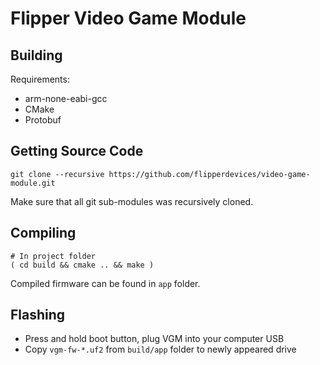 # Flipper Video Game Module

## Building

Requirements: 

- arm-none-eabi-gcc
- CMake
- Protobuf

## Getting Source Code

	git clone --recursive https://github.com/flipperdevices/video-game-module.git

Make sure that all git sub-modules was recursively cloned.

## Compiling

	# In project folder
	( cd build && cmake .. && make )

Compiled firmware can be found in `app` folder.

## Flashing

- Press and hold boot button, plug VGM into your computer USB
- Copy `vgm-fw-*.uf2` from `build/app` folder to newly appeared drive
